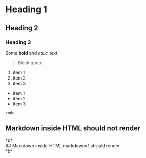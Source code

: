 ---
---

# Heading 1

## Heading 2

### Heading 3

Some **bold** and *italic* text.

> Block quote

1. item 1
2. item 2
3. item 3

- item 1
- item 2
- item 3

`code`

## Markdown inside HTML should not render

<div>*b*</div>
## Markdown inside HTML markdown=1 should render

<div markdown="1">*b*</div>

<div markdown=1><user@example.com></div>

<div markdown=1><http://example.com></div>
